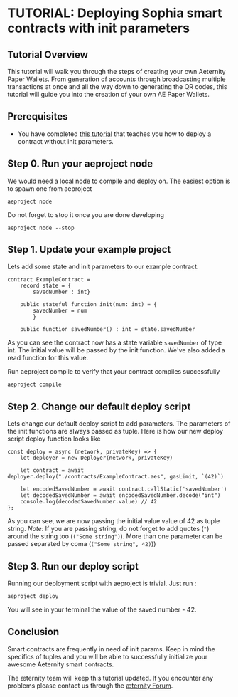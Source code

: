 # TUTORIAL: Deploying Sophia smart contracts with init parameters

## Tutorial Overview
This tutorial will walk you through the steps of creating your own Aeternity Paper Wallets. From generation of accounts through broadcasting multiple transactions at once and all the way down to generating the QR codes, this tutorial will guide you into the creation of your own AE Paper Wallets.


## Prerequisites
- You have completed [this tutorial](smart-contract-deployment-in-aeproject.md) that teaches you how to deploy a contract without init parameters.

## Step 0. Run your aeproject node
We would need a local node to compile and deploy on. The easiest option is to spawn one from aeproject

```
aeproject node
```

Do not forget to stop it once you are done developing

```
aeproject node --stop
```

## Step 1. Update your example project
Lets add some state and init parameters to our example contract.
```
contract ExampleContract =
	record state = {
		savedNumber : int}

	public stateful function init(num: int) = {
		savedNumber = num
		}

	public function savedNumber() : int = state.savedNumber
```

As you can see the contract now has a state variable `savedNumber` of type int. The initial value will be passed by the init function. We've also added a read function for this value.

Run aeproject compile to verify that your contract compiles successfully

```
aeproject compile
```

## Step 2. Change our default deploy script
Lets change our default deploy script to add parameters. The parameters of the init functions are always passed as tuple. Here is how our new deploy script deploy function looks like

```
const deploy = async (network, privateKey) => {
	let deployer = new Deployer(network, privateKey)

	let contract = await deployer.deploy("./contracts/ExampleContract.aes", gasLimit, `(42)`)

	let encodedSavedNumber = await contract.callStatic('savedNumber')
	let decodedSavedNumber = await encodedSavedNumber.decode("int")
	console.log(decodedSavedNumber.value) // 42
};
```

As you can see, we are now passing the initial value value of 42 as tuple string. *Note*: If you are passing string, do not forget to add quotes (`"`) around the string too (`("Some string")`). More than one parameter can be passed separated by coma (`("Some string", 42)`))

## Step 3. Run our deploy script
Running our deployment script with aeproject is trivial. Just run :
```
aeproject deploy
```
You will see in your terminal the value of the saved number - 42.
## Conclusion
Smart contracts are frequently in need of init params. Keep in mind the specifics of tuples and you will be able to successfully initialize your awesome Aeternity smart contracts.

The æternity team will keep this tutorial updated. If you encounter any problems please contact us through the [æternity Forum](https://forum.aeternity.com/c/development).